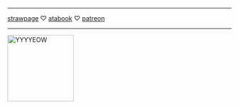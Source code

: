 ***
[strawpage](https://danvs.straw.page/) ♡ [atabook](https://confetkitti.atabook.org/) ♡ [patreon](https://www.patreon.com/vampenguin/about)
***
<img width="149" alt="YYYYEOW" src="https://github.com/vampenguin/vampenguin/assets/102457014/a986255f-b2c0-4f2f-b826-1ec3c3ce4f06">

<!--
**vampenguin/vampenguin** is a ✨ _special_ ✨ repository because its `README.md` (this file) appears on your GitHub profile.

Here are some ideas to get you started:

- 🔭 I’m currently working on ...
- 🌱 I’m currently learning ...
- 👯 I’m looking to collaborate on ...
- 🤔 I’m looking for help with ...
- 💬 Ask me about ...
- 📫 How to reach me: ...
- 😄 Pronouns: ...
- ⚡ Fun fact: ...
-->
